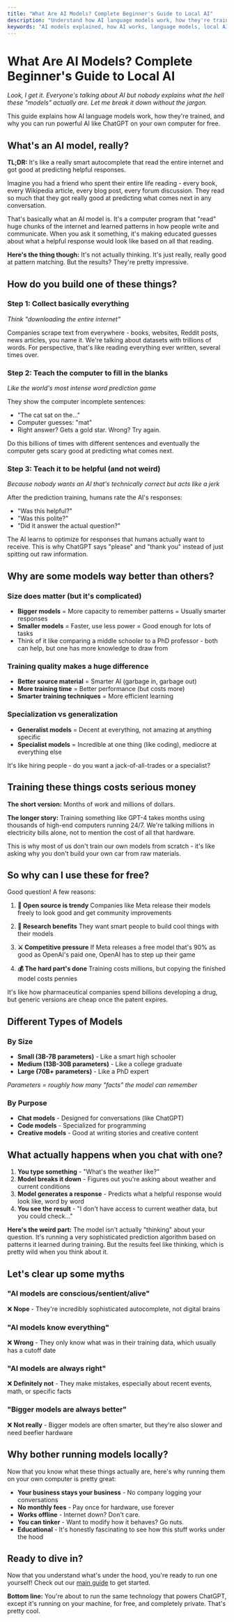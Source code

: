 ```yaml
---
title: "What Are AI Models? Complete Beginner's Guide to Local AI"
description: "Understand how AI language models work, how they're trained, and why you can run powerful AI like ChatGPT on your computer for free."
keywords: "AI models explained, how AI works, language models, local AI, ChatGPT alternatives, AI for beginners"
---
```


# What Are AI Models? Complete Beginner's Guide to Local AI

*Look, I get it. Everyone's talking about AI but nobody explains what the hell these "models" actually are. Let me break it down without the jargon.*

This guide explains how AI language models work, how they're trained, and why you can run powerful AI like ChatGPT on your own computer for free.

## What's an AI model, really?

**TL;DR:** It's like a really smart autocomplete that read the entire internet and got good at predicting helpful responses.

Imagine you had a friend who spent their entire life reading - every book, every Wikipedia article, every blog post, every forum discussion. They read so much that they got really good at predicting what comes next in any conversation.

That's basically what an AI model is. It's a computer program that "read" huge chunks of the internet and learned patterns in how people write and communicate. When you ask it something, it's making educated guesses about what a helpful response would look like based on all that reading.

**Here's the thing though:** It's not actually thinking. It's just really, really good at pattern matching. But the results? They're pretty impressive.

## How do you build one of these things?

### Step 1: Collect basically everything
*Think "downloading the entire internet"*

Companies scrape text from everywhere - books, websites, Reddit posts, news articles, you name it. We're talking about datasets with trillions of words. For perspective, that's like reading everything ever written, several times over.

### Step 2: Teach the computer to fill in the blanks
*Like the world's most intense word prediction game*

They show the computer incomplete sentences:
- "The cat sat on the..."
- Computer guesses: "mat"
- Right answer? Gets a gold star. Wrong? Try again.

Do this billions of times with different sentences and eventually the computer gets scary good at predicting what comes next.

### Step 3: Teach it to be helpful (and not weird)
*Because nobody wants an AI that's technically correct but acts like a jerk*

After the prediction training, humans rate the AI's responses:
- "Was this helpful?" 
- "Was this polite?"
- "Did it answer the actual question?"

The AI learns to optimize for responses that humans actually want to receive. This is why ChatGPT says "please" and "thank you" instead of just spitting out raw information.

## Why are some models way better than others?

### Size does matter (but it's complicated)
- **Bigger models** = More capacity to remember patterns = Usually smarter responses
- **Smaller models** = Faster, use less power = Good enough for lots of tasks
- Think of it like comparing a middle schooler to a PhD professor - both can help, but one has more knowledge to draw from

### Training quality makes a huge difference
- **Better source material** = Smarter AI (garbage in, garbage out)
- **More training time** = Better performance (but costs more)
- **Smarter training techniques** = More efficient learning

### Specialization vs generalization
- **Generalist models** = Decent at everything, not amazing at anything specific
- **Specialist models** = Incredible at one thing (like coding), mediocre at everything else

It's like hiring people - do you want a jack-of-all-trades or a specialist?

## Training these things costs serious money

**The short version:** Months of work and millions of dollars.

**The longer story:**
Training something like GPT-4 takes months using thousands of high-end computers running 24/7. We're talking millions in electricity bills alone, not to mention the cost of all that hardware.

This is why most of us don't train our own models from scratch - it's like asking why you don't build your own car from raw materials.

## So why can I use these for free?

Good question! A few reasons:

1. **🎁 Open source is trendy** 
   Companies like Meta release their models freely to look good and get community improvements

2. **🔬 Research benefits** 
   They want smart people to build cool things with their models

3. **⚔️ Competitive pressure** 
   If Meta releases a free model that's 90% as good as OpenAI's paid one, OpenAI has to step up their game

4. **💰 The hard part's done** 
   Training costs millions, but copying the finished model costs pennies

It's like how pharmaceutical companies spend billions developing a drug, but generic versions are cheap once the patent expires.

## Different Types of Models

### By Size
- **Small (3B-7B parameters)** - Like a smart high schooler
- **Medium (13B-30B parameters)** - Like a college graduate
- **Large (70B+ parameters)** - Like a PhD expert

*Parameters = roughly how many "facts" the model can remember*

### By Purpose
- **Chat models** - Designed for conversations (like ChatGPT)
- **Code models** - Specialized for programming
- **Creative models** - Good at writing stories and creative content

## What actually happens when you chat with one?

1. **You type something** - "What's the weather like?"
2. **Model breaks it down** - Figures out you're asking about weather and current conditions
3. **Model generates a response** - Predicts what a helpful response would look like, word by word
4. **You see the result** - "I don't have access to current weather data, but you could check..."

**Here's the weird part:** The model isn't actually "thinking" about your question. It's running a very sophisticated prediction algorithm based on patterns it learned during training. But the results feel like thinking, which is pretty wild when you think about it.

## Let's clear up some myths

### "AI models are conscious/sentient/alive"
❌ **Nope** - They're incredibly sophisticated autocomplete, not digital brains

### "AI models know everything"
❌ **Wrong** - They only know what was in their training data, which usually has a cutoff date

### "AI models are always right"
❌ **Definitely not** - They make mistakes, especially about recent events, math, or specific facts

### "Bigger models are always better"
❌ **Not really** - Bigger models are often smarter, but they're also slower and need beefier hardware

## Why bother running models locally?

Now that you know what these things actually are, here's why running them on your own computer is pretty great:

- **Your business stays your business** - No company logging your conversations
- **No monthly fees** - Pay once for hardware, use forever
- **Works offline** - Internet down? Don't care.
- **You can tinker** - Want to modify how it behaves? Go nuts.
- **Educational** - It's honestly fascinating to see how this stuff works under the hood

## Ready to dive in?

Now that you understand what's under the hood, you're ready to run one yourself! Check out our [main guide](./README.md) to get started.

**Bottom line:** You're about to run the same technology that powers ChatGPT, except it's running on your machine, for free, and completely private. That's pretty cool.